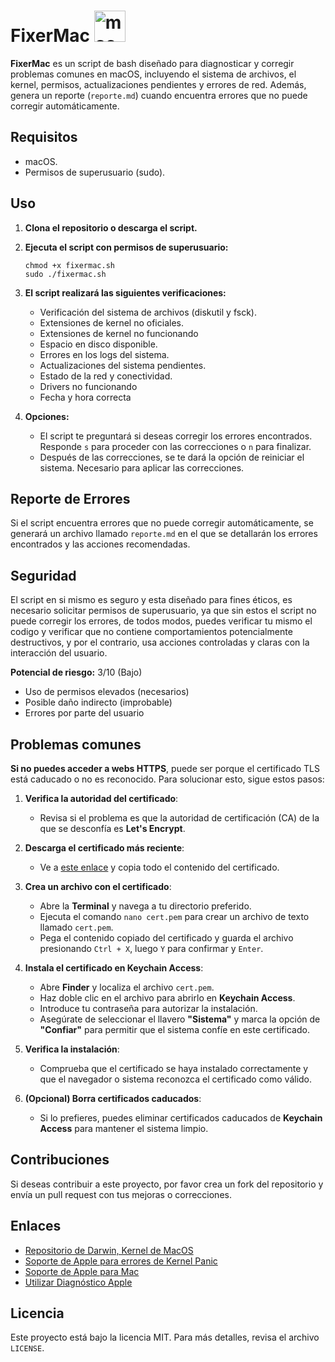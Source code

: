 # FixerMac <img src="https://www.projectwizards.net/media/pages/blog/2020/01/macos-03-version/912d5199b9-1731076114/macos.png" alt="macOS Image" width="50" height="50"/>

**FixerMac** es un script de bash diseñado para diagnosticar y corregir problemas comunes en macOS, incluyendo el sistema de archivos, el kernel, permisos, actualizaciones pendientes y errores de red. Además, genera un reporte (`reporte.md`) cuando encuentra errores que no puede corregir automáticamente.

## Requisitos

- macOS.
- Permisos de superusuario (sudo).

## Uso

1. **Clona el repositorio o descarga el script.**
   
2. **Ejecuta el script con permisos de superusuario:**
   ```
   chmod +x fixermac.sh
   sudo ./fixermac.sh
   ```

3. **El script realizará las siguientes verificaciones:**
   - Verificación del sistema de archivos (diskutil y fsck).
   - Extensiones de kernel no oficiales.
   - Extensiones de kernel no funcionando
   - Espacio en disco disponible.
   - Errores en los logs del sistema.
   - Actualizaciones del sistema pendientes.
   - Estado de la red y conectividad.
   - Drivers no funcionando
   - Fecha y hora correcta

4. **Opciones:**
   - El script te preguntará si deseas corregir los errores encontrados. Responde `s` para proceder con las correcciones o `n` para finalizar.
   - Después de las correcciones, se te dará la opción de reiniciar el sistema. Necesario para aplicar las correcciones.

## Reporte de Errores

Si el script encuentra errores que no puede corregir automáticamente, se generará un archivo llamado `reporte.md` en el que se detallarán los errores encontrados y las acciones recomendadas.

## Seguridad
El script en si mismo es seguro y esta diseñado para fines éticos, es necesario solicitar permisos de superusuario, ya que sin estos el script no puede corregir los errores, de todos modos, puedes verificar tu mismo el codigo y verificar que no contiene comportamientos potencialmente destructivos, y por el contrario, usa acciones controladas y claras con la interacción del usuario.

**Potencial de riesgo:** 3/10 (Bajo)
- Uso de permisos elevados (necesarios)
- Posible daño indirecto (improbable)
- Errores por parte del usuario

## Problemas comunes
**Si no puedes acceder a webs HTTPS**, puede ser porque el certificado TLS está caducado o no es reconocido. Para solucionar esto, sigue estos pasos:

1. **Verifica la autoridad del certificado**:
   - Revisa si el problema es que la autoridad de certificación (CA) de la que se desconfía es **Let's Encrypt**.

2. **Descarga el certificado más reciente**:
   - Ve a [este enlace](https://letsencrypt.org/certs/isrgrootx1.txt) y copia todo el contenido del certificado.

3. **Crea un archivo con el certificado**:
   - Abre la **Terminal** y navega a tu directorio preferido.
   - Ejecuta el comando `nano cert.pem` para crear un archivo de texto llamado `cert.pem`.
   - Pega el contenido copiado del certificado y guarda el archivo presionando `Ctrl + X`, luego `Y` para confirmar y `Enter`.

4. **Instala el certificado en Keychain Access**:
   - Abre **Finder** y localiza el archivo `cert.pem`.
   - Haz doble clic en el archivo para abrirlo en **Keychain Access**.
   - Introduce tu contraseña para autorizar la instalación.
   - Asegúrate de seleccionar el llavero **"Sistema"** y marca la opción de **"Confiar"** para permitir que el sistema confíe en este certificado.

5. **Verifica la instalación**:
   - Comprueba que el certificado se haya instalado correctamente y que el navegador o sistema reconozca el certificado como válido.

6. **(Opcional) Borra certificados caducados**:
   - Si lo prefieres, puedes eliminar certificados caducados de **Keychain Access** para mantener el sistema limpio.

## Contribuciones

Si deseas contribuir a este proyecto, por favor crea un fork del repositorio y envía un pull request con tus mejoras o correcciones.

## Enlaces
- [Repositorio de Darwin, Kernel de MacOS](https://github.com/apple/darwin-xnu)
- [Soporte de Apple para errores de Kernel Panic](https://support.apple.com/es-lamr/guide/mac-help/mchlp2890/mac)
- [Soporte de Apple para Mac](https://support.apple.com/es-es/mac)
- [Utilizar Diagnóstico Apple](https://support.apple.com/es-es/102550)

## Licencia

Este proyecto está bajo la licencia MIT. Para más detalles, revisa el archivo `LICENSE`.
